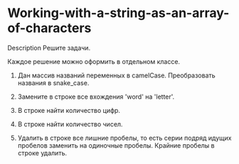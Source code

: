 # Working-with-a-string-as-an-array-of-characters
Description
Решите задачи.

Каждое решение можно оформить в отдельном классе.

 

1. Дан массив названий переменных в camelCase. Преобразовать названия в snake_case.

2. Замените в строке все вхождения 'word' на 'letter'.

3. В строке найти количество цифр.

4. В строке найти количество чисел.

5. Удалить в строке все лишние пробелы, то есть серии подряд идущих пробелов заменить на одиночные пробелы. Крайние пробелы в строке удалить.
